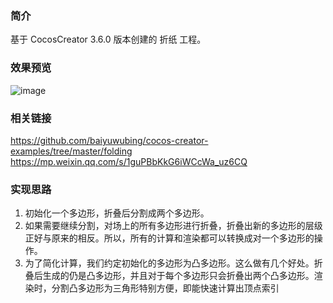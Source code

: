 ### 简介
基于 CocosCreator 3.6.0 版本创建的 折纸 工程。

### 效果预览
![image](https://gitee.com/yeshaohelpme/DemoImageLibrary/raw/master/gif/20220120/2022012072.gif)

### 相关链接
https://github.com/baiyuwubing/cocos-creator-examples/tree/master/folding    
https://mp.weixin.qq.com/s/1guPBbKkG6iWCcWa_uz6CQ

### 实现思路
1. 初始化一个多边形，折叠后分割成两个多边形。
2. 如果需要继续分割，对场上的所有多边形进行折叠，折叠出新的多边形的层级正好与原来的相反。所以，所有的计算和渲染都可以转换成对一个多边形的操作。
3. 为了简化计算，我们约定初始化的多边形为凸多边形。这么做有几个好处。折叠后生成的仍是凸多边形，并且对于每个多边形只会折叠出两个凸多边形。渲染时，分割凸多边形为三角形特别方便，即能快速计算出顶点索引